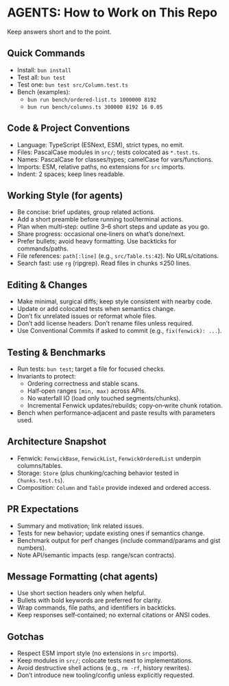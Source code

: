 # AGENTS: How to Work on This Repo

Keep answers short and to the point.

## Quick Commands
- Install: `bun install`
- Test all: `bun test`
- Test one: `bun test src/Column.test.ts`
- Bench (examples):
  - `bun run bench/ordered-list.ts 1000000 8192`
  - `bun run bench/columns.ts 300000 8192 16 0.05`

## Code & Project Conventions
- Language: TypeScript (ESNext, ESM), strict types, no emit.
- Files: PascalCase modules in `src/`; tests colocated as `*.test.ts`.
- Names: PascalCase for classes/types; camelCase for vars/functions.
- Imports: ESM, relative paths, no extensions for `src` imports.
- Indent: 2 spaces; keep lines readable.

## Working Style (for agents)
- Be concise: brief updates, group related actions.
- Add a short preamble before running tool/terminal actions.
- Plan when multi‑step: outline 3–6 short steps and update as you go.
- Share progress: occasional one‑liners on what’s done/next.
- Prefer bullets; avoid heavy formatting. Use backticks for commands/paths.
- File references: `path[:line]` (e.g., `src/Table.ts:42`). No URLs/citations.
- Search fast: use `rg` (ripgrep). Read files in chunks ≤250 lines.

## Editing & Changes
- Make minimal, surgical diffs; keep style consistent with nearby code.
- Update or add colocated tests when semantics change.
- Don’t fix unrelated issues or reformat whole files.
- Don’t add license headers. Don’t rename files unless required.
- Use Conventional Commits if asked to commit (e.g., `fix(fenwick): ...`).

## Testing & Benchmarks
- Run tests: `bun test`; target a file for focused checks.
- Invariants to protect:
  - Ordering correctness and stable scans.
  - Half‑open ranges `[min, max)` across APIs.
  - No waterfall IO (load only touched segments/chunks).
  - Incremental Fenwick updates/rebuilds; copy‑on‑write chunk rotation.
- Bench when performance‑adjacent and paste results with parameters used.

## Architecture Snapshot
- Fenwick: `FenwickBase`, `FenwickList`, `FenwickOrderedList` underpin columns/tables.
- Storage: `Store` (plus chunking/caching behavior tested in `Chunks.test.ts`).
- Composition: `Column` and `Table` provide indexed and ordered access.

## PR Expectations
- Summary and motivation; link related issues.
- Tests for new behavior; update existing ones if semantics change.
- Benchmark output for perf changes (include command/params and gist numbers).
- Note API/semantic impacts (esp. range/scan contracts).

## Message Formatting (chat agents)
- Use short section headers only when helpful.
- Bullets with bold keywords are preferred for clarity.
- Wrap commands, file paths, and identifiers in backticks.
- Keep responses self‑contained; no external citations or ANSI codes.

## Gotchas
- Respect ESM import style (no extensions in `src` imports).
- Keep modules in `src/`; colocate tests next to implementations.
- Avoid destructive shell actions (e.g., `rm -rf`, history rewrites).
- Don’t introduce new tooling/config unless explicitly requested.
